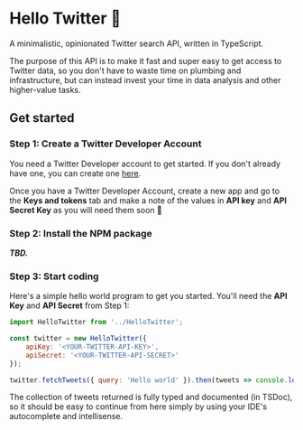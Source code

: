 # Hello Twitter 👋
A minimalistic, opinionated Twitter search API, written in TypeScript.

The purpose of this API is to make it fast and super easy to get access to Twitter data, so you don't have to waste time on plumbing and infrastructure, but can instead invest your time in data analysis and other higher-value tasks.

## Get started

### Step 1: Create a Twitter Developer Account
You need a Twitter Developer account to get started. If you don't already have one, you can create one [here](https://developer.twitter.com/en/apply-for-access).

Once you have a Twitter Developer Account, create a new app and go to the **Keys and tokens** tab and make a note of the values in **API key** and **API Secret Key** as you will need them soon 📝

### Step 2: Install the NPM package

***TBD.***

### Step 3: Start coding
Here's a simple hello world program to get you started. You'll need the **API Key** and **API Secret** from Step 1:

```javascript
import HelloTwitter from '../HelloTwitter';

const twitter = new HelloTwitter({
    apiKey: '<YOUR-TWITTER-API-KEY>',
    apiSecret: '<YOUR-TWITTER-API-SECRET>'
});

twitter.fetchTweets({ query: 'Hello world' }).then(tweets => console.log(tweets));
```

The collection of tweets returned is fully typed and documented (in TSDoc), so it should be easy to continue from here simply by using your IDE's autocomplete and intellisense.